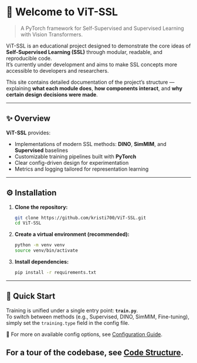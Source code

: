 # 👾 Welcome to ViT-SSL

> A PyTorch framework for Self-Supervised and Supervised Learning with Vision Transformers.

ViT-SSL is an educational project designed to demonstrate the core ideas of **Self-Supervised Learning (SSL)** through modular, readable, and reproducible code.  
It’s currently under development and aims to make SSL concepts more accessible to developers and researchers.

This site contains detailed documentation of the project’s structure — explaining **what each module does**, **how components interact**, and **why certain design decisions were made**.

---

## ✨ Overview

**ViT-SSL** provides: <br>
- Implementations of modern SSL methods: **DINO**, **SimMIM**, and **Supervised** baselines  
- Customizable training pipelines built with **PyTorch**  
- Clear config-driven design for experimentation  
- Metrics and logging tailored for representation learning

---

## ⚙️ Installation

1.  **Clone the repository:**
    ```bash
    git clone https://github.com/kristi700/ViT-SSL.git
    cd ViT-SSL
    ```

2.  **Create a virtual environment (recommended):**
    ```bash
    python -m venv venv
    source venv/bin/activate
    ```

3.  **Install dependencies:**
    ```bash
    pip install -r requirements.txt
    ```

---

## 🚀 Quick Start

Training is unified under a single entry point: **`train.py`**.  
To switch between methods (e.g., Supervised, DINO, SimMIM, Fine-tuning), simply set the `training.type` field in the config file.

📄 For more on available config options, see [Configuration Guide](configs.md).

For a tour of the codebase, see [Code Structure](architecture.md).
---
